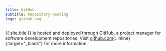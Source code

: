 ```yaml
---
title: GitHub
subtitle: Repository Hosting
logo: github.svg
---
```


{{ site.title }} is hosted and deployed through GitHub, a project manager for software development repositories. Visit [github.com](https://github.com){:.inline}{:target="_blank"} for more information.